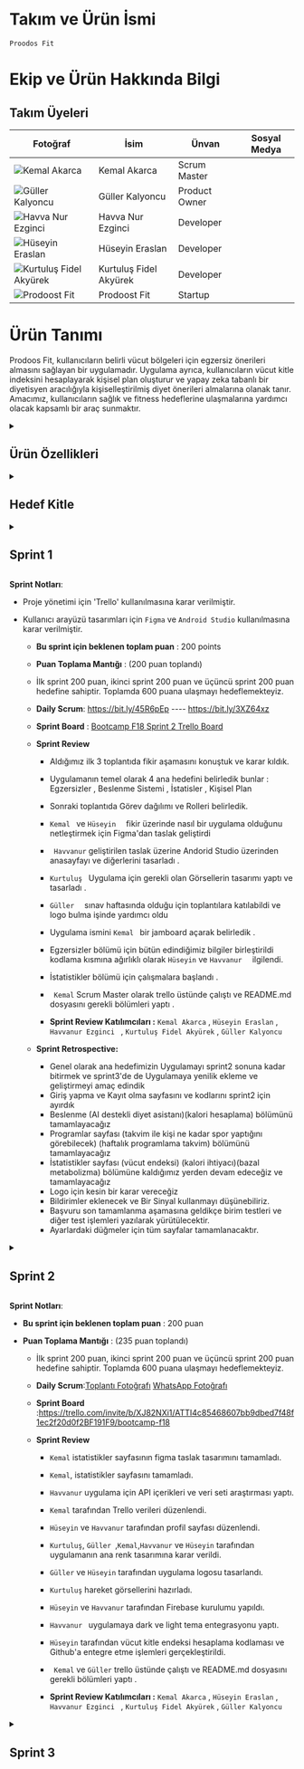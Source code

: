 # Takım ve Ürün İsmi
`Proodos Fit `

# Ekip ve Ürün Hakkında Bilgi
## Takım Üyeleri

| Fotoğraf            | İsim                | Ünvan          | Sosyal Medya    |
|---------------------|---------------------|----------------|-----------------|
| ![Kemal Akarca](https://github.com/user-attachments/assets/a3cdcc05-0b16-47de-ad77-2f205c7c9b7e) | Kemal Akarca        | Scrum Master   | <a href="https://www.linkedin.com/in/kemal-akarca-7225b9246?utm_source=share&utm_campaign=share_via&utm_content=profile&utm_medium=ios_app"><img src="https://github.com/user-attachments/assets/0ff4b2bd-f375-45f1-8b67-a43d752c7950" width="16"/></a> <a href="https://github.com/KemalAkarca"><img src="https://github.com/user-attachments/assets/fbfefb3f-19df-4304-a2b6-74dda1d82437" width="16"/></a> <a href="https://www.instagram.com/keemal_akarc11?igsh=cWEzZmUyc3E0ZnJq&utm_source=qr"><img src="https://github.com/user-attachments/assets/f7a4e8f3-14ac-4ee5-a089-b5e724a059e2" width="16"/></a>                 |
| ![Güller Kalyoncu](https://github.com/user-attachments/assets/0919dc0a-935e-4f21-a3b4-fea244f885ef) | Güller Kalyoncu     | Product Owner  |<a href="https://www.linkedin.com/in/gullerkalyoncu/"><img src="https://github.com/user-attachments/assets/0ff4b2bd-f375-45f1-8b67-a43d752c7950" width="16"/></a> <a href="https://github.com/Kalyoncuguller"><img src="https://github.com/user-attachments/assets/fbfefb3f-19df-4304-a2b6-74dda1d82437" width="16"/></a> <a href="https://www.instagram.com/guller_klyncc?igsh=MWs5eXZwMmJiZmc2Nw%3D%3D&utm_source=qr"><img src="https://github.com/user-attachments/assets/f7a4e8f3-14ac-4ee5-a089-b5e724a059e2" width="16"/></a> |
| ![Havva Nur Ezginci](https://example.com/photo3.jpg) | Havva Nur Ezginci   | Developer      | <a href="https://github.com/havva-nur-ezginci"><img src="https://github.com/user-attachments/assets/fbfefb3f-19df-4304-a2b6-74dda1d82437" width="16"/></a>                 |
| ![Hüseyin Eraslan](https://github.com/user-attachments/assets/66782ed6-45c4-46ad-a9c4-7b2d95b35d6b) | Hüseyin Eraslan     | Developer      | <a href="https://www.linkedin.com/in/h%C3%BCseyin-eraslan-60a1061b8?utm_source=share&utm_campaign=share_via&utm_content=profile&utm_medium=ios_app"><img src="https://github.com/user-attachments/assets/0ff4b2bd-f375-45f1-8b67-a43d752c7950" width="16"/></a> <a href="https://github.com/huseyineraslan"><img src="https://github.com/user-attachments/assets/fbfefb3f-19df-4304-a2b6-74dda1d82437" width="16"/></a> <a href="https://www.instagram.com/huseyin.eraslan1?igsh=MWZlYXZuNzB5cjVwdA%3D%3D&utm_source=qr"><img src="https://github.com/user-attachments/assets/f7a4e8f3-14ac-4ee5-a089-b5e724a059e2" width="16"/></a>              |
| ![Kurtuluş Fidel Akyürek](https://example.com/photo5.jpg) | Kurtuluş Fidel Akyürek | Developer  | <a href="https://github.com/kfa-max"><img src="https://github.com/user-attachments/assets/fbfefb3f-19df-4304-a2b6-74dda1d82437" width="16"/></a>                 |
| ![Prodoost Fit](https://example.com/photo6.jpg) | Prodoost Fit        | Startup        |                 |














# Ürün Tanımı
Prodoos Fit, kullanıcıların belirli vücut bölgeleri için egzersiz önerileri almasını sağlayan bir  uygulamadır. Uygulama ayrıca, kullanıcıların vücut kitle indeksini hesaplayarak kişisel plan oluşturur ve yapay zeka tabanlı bir diyetisyen aracılığıyla kişiselleştirilmiş diyet önerileri almalarına olanak tanır. Amacımız, kullanıcıların sağlık ve fitness hedeflerine ulaşmalarına yardımcı olacak kapsamlı bir araç sunmaktır.

  <details>
    <summary><h2>Ürün Özellikleri</h2></summary>
    
### Egzersiz Önerileri
Prodoos Fit, kullanıcıların belirli vücut bölgeleri için egzersiz önerileri almasını sağlar. Kullanıcılar, ihtiyaçlarına göre en uygun egzersizleri bulabilir ve bu egzersizleri doğru bir şekilde yapmayı öğrenebilirler.

### Vücut Kitle İndeksi Hesaplama
Prodoos Fit, kullanıcıların vücut kitle indeksini (BMI) hesaplamalarına olanak tanır. Bu özellik, kullanıcıların sağlık durumlarını değerlendirmelerine ve uygun fitness hedefleri belirlemelerine yardımcı olur.

### Yapay Zeka Tabanlı Diyetisyen
Prodoos Fit, yapay zeka tabanlı bir diyetisyen hizmeti sunar. Kullanıcılar, kişisel sağlık bilgilerine ve hedeflerine göre özelleştirilmiş diyet önerileri alabilirler.

### Güvenli Ödeme Sistemi
Prodoos Fit, kullanıcıların güvenli bir şekilde ödeme yapmasını sağlar. Diyetisyen hizmetleri ve diğer ücretli özellikler, platform üzerinden güvenli ödeme işlemleri ile gerçekleştirilir.

### Değerlendirme ve Yorum Sistemi
Prodoos Fit, kullanıcıların birbirlerini değerlendirmelerini ve yorum yapmalarını sağlar. Bu özellik, kullanıcıların diğer kullanıcıların güvenilirliğini ve memnuniyet seviyesini değerlendirmelerine olanak tanır.

### Rezervasyon Yönetimi
Prodoos Fit, kullanıcıların diyetisyen randevularını ve egzersiz programlarını yönetmelerine olanak tanır. Kullanıcılar, istedikleri tarih aralığında randevu alabilir ve programlarını düzenleyebilirler.

### Kullanıcılar Arası İletişim
Prodoos Fit, kullanıcıların birbirleriyle iletişim kurmasını sağlar. Kullanıcılar, diyetisyenler veya egzersiz eğitmenleri ile doğrudan iletişime geçebilir, sorular sorabilir ve detayları görüşebilirler. Sohbet özelliği, daha güvenli ve kişiselleştirilmiş bir iletişim deneyimi sunar.

### Kullanıcı Desteği
Prodoos Fit, kullanıcılarına müşteri destek hizmetleri sunar. Kullanıcılar, platformla ilgili herhangi bir sorun veya sorularında müşteri hizmetleri ile iletişime geçebilir ve yardım alabilirler.

### Kategorilendirme ve Arama
Prodoos Fit, kullanıcıların egzersizleri ve diyet önerilerini kategorize etmelerine ve aramalarına olanak tanır. Kullanıcılar, istedikleri kategorilere veya belirli özelliklere göre filtreleme yaparak aradıkları egzersizleri ve diyetleri kolayca bulabilirler.

### Favoriler
Favoriler özelliği, kullanıcıların ilgilerini çeken egzersizleri ve diyetleri kaydetmelerine ve düzenlemelerine olanak tanır. Bu kişisel katalog, kullanıcıların hızlı karar vermelerine yardımcı olur ve istedikleri zaman favori öğeleri kiralamalarını sağlar.

### Çok Dilli Destek
Prodoos Fit, çok dilli destek sunarak platformun farklı dil kökenlerinden gelen insanlar için erişilebilir ve kullanıcı dostu olmasını sağlar. Kullanıcılar, platformda gezinirken, öğeleri incelerken ve diğer kullanıcılarla iletişim kurarken tercih ettikleri dili kullanabilirler. Çok dilli destek, dil bariyerlerini aşmayı ve Prodoos Fit'te daha kapsayıcı ve küresel bir topluluk oluşturmayı amaçlar.

</details>

  <details>
    <summary><h2>Hedef Kitle</h2></summary>
    Prodoos Fit uygulamasının hedef kitlesi genellikle sağlıklı yaşam ve fitness konularına ilgi duyan bireylerdir. Uygulama, özellikle egzersiz yapmayı seven ve belirli vücut bölgeleri için özelleştirilmiş egzersiz önerileri arayan kullanıcıları hedefler.

Kilo verme veya kas yapma hedefleri olan kullanıcılar, Prodoos Fit'in vücut kitle indeksi (BMI) hesaplama özelliği sayesinde sağlık durumlarını değerlendirebilir ve fitness hedeflerini belirleyebilirler. Ayrıca, yapay zeka tabanlı diyetisyen hizmeti sunan uygulama, kişisel sağlık bilgilerine göre özelleştirilmiş diyet önerileri sunarak kullanıcıların beslenme alışkanlıklarını iyileştirmelerine yardımcı olur.

Prodoos Fit, kullanıcıların egzersiz programlarını yönetmelerine ve diyetisyen randevularını kolayca ayarlamalarına olanak tanır. Bu özellik, programları düzenli bir şekilde takip etmek isteyen ve sağlıklı yaşam tarzını sürdürmeye çalışan bireyler için önemlidir.

Uygulama aynı zamanda çok dilli destek sunarak, farklı dil kökenlerinden gelen kullanıcıların platformu rahatlıkla kullanmalarını sağlar. Bu özellik, Prodoos Fit'in küresel bir topluluk oluşturma hedefine katkı sağlar.



</details>

<details>
  <summary><h2>Sprint 1</h2></summary>

  <details>
  <summary><h3>Sprint 1 - Uygulama Ekran Görüntüleri</h3></summary> 
  Şimdi bu kısımda uygulama ekran görüntüleri yer almalı.
  </details>

<details>
  <summary><h3>Sprint 1 - Sprint Board Güncelleme Ekran Görüntüleri</h3></summary> 

  <div style="display: flex; flex-wrap: wrap; justify-content: space-between;">
    <img src="https://github.com/huseyineraslan/bootcamp18/assets/159646627/831ee1cc-10f4-4c8d-a5a1-e1900a84cdd7" width="23%" style="margin: 1%;" />
    <img src="https://github.com/huseyineraslan/bootcamp18/assets/159646627/92057be7-d6c9-4e39-9630-c16d3450cd36" width="23%" style="margin: 1%;" />
    <img src="https://github.com/huseyineraslan/bootcamp18/assets/159646627/d20b0fd5-1a1e-4e07-a502-f31050ebce85" width="23%" style="margin: 1%;" />
    <img src="https://github.com/huseyineraslan/bootcamp18/assets/159646627/ca19ce0e-0e07-4571-a3ce-28177093afa8" width="23%" style="margin: 1%;" />
  </div>

</details>


  
</details>

  **Sprint Notları**:
  - Proje yönetimi için 'Trello' kullanılmasına karar verilmiştir.

  - Kullanıcı arayüzü tasarımları için `Figma` ve `Android Studio` kullanılmasına karar verilmiştir.

    - **Bu sprint için beklenen toplam puan** : 200 points
   
    - **Puan Toplama Mantığı** : (200 puan toplandı)
    - İlk sprint 200 puan, ikinci sprint 200 puan ve üçüncü sprint 200 puan hedefine sahiptir. Toplamda 600 puana ulaşmayı hedeflemekteyiz.
   
    - **Daily Scrum**: https://bit.ly/45R6pEp ----
                      https://bit.ly/3XZ64xz


                      
    - **Sprint Board**  : [Bootcamp F18 Sprint 2 Trello Board](https://trello.com/invite/b/6697da3dc348e1f7f67260d2/ATTI2324ad24e14da27c8253b80cf9b92f926F0E1AE3/bootcamp-f18-sprint-2)

   
      
    - **Sprint Review**
         - Aldığımız ilk 3 toplantıda fikir aşamasını konuştuk ve karar kıldık.
         - Uygulamanın temel olarak 4 ana hedefini belirledik bunlar : Egzersizler , Beslenme Sistemi , İstatisler , Kişisel Plan
         - Sonraki toplantıda Görev dağılımı ve Rolleri belirledik.
         - `Kemal ` ve `Hüseyin  ` fikir üzerinde nasıl bir uygulama olduğunu netleştirmek için Figma'dan taslak geliştirdi
         - ` Havvanur`  geliştirilen taslak üzerine Andorid Studio üzerinden anasayfayı ve diğerlerini tasarladı .
         - `Kurtuluş ` Uygulama için gerekli olan Görsellerin tasarımı yaptı ve tasarladı .
         - `Güller  ` sınav haftasında olduğu için toplantılara katılabildi ve logo bulma işinde yardımcı oldu
         - Uygulama ismini `Kemal ` bir jamboard açarak belirledik .
         - Egzersizler bölümü için bütün edindiğimiz bilgiler birleştirildi kodlama kısmına ağırlıklı olarak `Hüseyin` ve `Havvanur  ` ilgilendi.
         - İstatistikler bölümü için çalışmalara başlandı .
         - ` Kemal` Scrum Master olarak trello üstünde çalıştı ve README.md dosyasını gerekli bölümleri yaptı .

      - **Sprint Review Katılımcıları :** `Kemal Akarca` , `Hüseyin Eraslan` , `Havvanur Ezginci ` , `Kurtuluş Fidel Akyürek` , `Güller Kalyoncu`
     
        
     
     - **Sprint Retrospective:**
        - Genel olarak ana hedefimizin Uygulamayı sprint2 sonuna kadar bitirmek ve sprint3'de de Uygulamaya yenilik ekleme ve geliştirmeyi amaç edindik
        - Giriş yapma ve Kayıt olma sayfasını ve kodlarını sprint2 için ayırdık
        - Beslenme (AI destekli diyet asistanı)(kalori hesaplama) bölümünü tamamlayacağız
        - Programlar sayfası (takvim ile kişi ne kadar spor yaptığını görebilecek) (haftalık programlama takvim) bölümünü tamamlayacağız
        - İstatistikler sayfası (vücut endeksi) (kalori ihtiyacı)(bazal metabolizma) bölümüne kaldığımız yerden devam edeceğiz ve tamamlayacağız
        - Logo için kesin bir karar vereceğiz
        -  Bildirimler eklenecek ve Bir Sinyal kullanmayı düşünebiliriz.
        -  Başvuru son tamamlanma aşamasına geldikçe birim testleri ve diğer test işlemleri yazılarak yürütülecektir.
        -  Ayarlardaki düğmeler için tüm sayfalar tamamlanacaktır.
      
      

<details>
  <summary><h2>Sprint 2</h2></summary>

<details>
  <summary><h3>Sprint 2 - Uygulama Ekran Görüntüleri</h3></summary> 

  <div style="display: flex; flex-wrap: wrap;">
    <img src="https://github.com/user-attachments/assets/03670b2d-5aa9-4de6-b885-1681c48f9b8e" width="200" style="margin: 5px;" />
    <img src="https://github.com/user-attachments/assets/8683193a-0bd3-4502-8efc-e6024a4789df" width="200" style="margin: 5px;" />
    <img src="https://github.com/user-attachments/assets/db69b27a-7198-4bbb-b41f-7405ea7b98dd" width="200" style="margin: 5px;" />
    <img src="https://github.com/user-attachments/assets/5598e8af-e54a-4136-a571-d0e1e0c0da87" width="200" style="margin: 5px;" />
    <img src="https://github.com/user-attachments/assets/10f11744-f588-4570-9ff8-e411a4edf4c6" width="200" style="margin: 5px;" />
    <img src="https://github.com/user-attachments/assets/22c0ba3c-c369-4f43-ac14-1584951c4323" width="200" style="margin: 5px;" />
    <img src="https://github.com/user-attachments/assets/73f1bfe2-3662-4ecf-aa4b-1a6dbcf14032" width="200" style="margin: 5px;" />
    <img src="https://github.com/user-attachments/assets/642e6626-f707-4a36-8e1f-132123149ffd" width="200" style="margin: 5px;" />
    <img src="https://github.com/user-attachments/assets/05de9b87-a606-4fb2-b8a5-4fe8d91ac0d0" width="200" style="margin: 5px;" />
    <img src="https://github.com/user-attachments/assets/fc1b8d66-0ff5-45f5-9330-5fef3261b88b" width="200" style="margin: 5px;" />
    <img src="https://github.com/user-attachments/assets/04f717c7-060d-4689-9318-cb53c1a38e4c" width="200" style="margin: 5px;" />
    <img src="https://github.com/user-attachments/assets/9095ab95-74ca-492b-b433-e4bb4362123a" width="200" style="margin: 5px;" />
    <img src="https://github.com/user-attachments/assets/8af2999c-f59e-498f-8699-cf8a8515cde3" width="200" style="margin: 5px;" />
  </div>

</details>





  <details>
  <summary><h3>Sprint 2 - Sprint Board Güncelleme Ekran Görüntüleri</h3></summary> 
    
  ![Ekran Resmi 2024-07-21 15:23:24](https://github.com/user-attachments/assets/169847b6-2640-4612-98a9-07c196599f59)
  ![Ekran Resmi 2024-07-21 15:23:53](https://github.com/user-attachments/assets/236d6bf6-4c65-42ad-9e8e-b6d3c70239c2)
  ![Ekran Resmi 2024-07-21 15:24:01](https://github.com/user-attachments/assets/3e13c2aa-c5ee-403d-99aa-1e7b11db900e)
  ![Ekran Resmi 2024-07-21 15:24:07](https://github.com/user-attachments/assets/3b2529af-eb68-4ffb-8917-6eb05ad05726)





  </details>
  
</details>

**Sprint Notları**:
  
  - **Bu sprint için beklenen toplam puan** : 200 puan
   
  - **Puan Toplama Mantığı** : (235 puan toplandı)
    - İlk sprint 200 puan, ikinci sprint 200 puan ve üçüncü sprint 200 puan hedefine sahiptir. Toplamda 600 puana ulaşmayı hedeflemekteyiz.
   
    - **Daily Scrum**:[Toplantı Fotoğrafı](https://github.com/user-attachments/assets/e2c90160-294e-4f63-a393-2a071b142cf1)
                      [WhatsApp Fotoğrafı](https://github.com/user-attachments/assets/cb9779be-db3b-4058-8b98-17566755ad7c)

      
    - **Sprint Board**  :https://trello.com/invite/b/XJ82NXi1/ATTI4c85468607bb9dbed7f48f1ec2f20d0f2BF191F9/bootcamp-f18
    
    - **Sprint Review**
         - ` Kemal ` istatistikler sayfasının figma taslak tasarımını tamamladı. 
         - ` Kemal `, istatistikler sayfasını tamamladı. 
         - ` Havvanur ` uygulama için API içerikleri ve veri seti araştırması yaptı. 
         - ` Kemal ` tarafından Trello verileri düzenlendi.
         - ` Hüseyin ` ve ` Havvanur ` tarafından profil sayfası düzenlendi. 
         - ` Kurtuluş `, ` Güller  `,` Kemal `,` Havvanur ` ve ` Hüseyin ` tarafından uygulamanın ana renk tasarımına karar verildi.
         - ` Güller ` ve  ` Hüseyin ` tarafından uygulama logosu tasarlandı.
         - ` Kurtuluş ` hareket görsellerini hazırladı.
         - ` Hüseyin ` ve ` Havvanur ` tarafından Firebase kurulumu yapıldı.
         - ` Havvanur  ` uygulamaya dark ve light tema entegrasyonu yaptı.
         - ` Hüseyin ` tarafından  vücut kitle endeksi hesaplama kodlaması ve Github'a entegre etme işlemleri gerçekleştirildi.
         - ` Kemal` ve ` Güller ` trello üstünde çalıştı ve README.md dosyasını gerekli bölümleri yaptı .

      - **Sprint Review Katılımcıları :** `Kemal Akarca` , `Hüseyin Eraslan` , `Havvanur Ezginci ` , `Kurtuluş Fidel Akyürek` , `Güller Kalyoncu`


</details>

<details>
  <summary><h2>Sprint 3</h2></summary>

  <details>
  <summary><h3>Sprint 3 - Uygulama Ekran Görüntüleri</h3></summary> 
  Şimdi bu kısımda uygulama ekran görüntüleri yer almalı.
  </details>

<details>
  <summary><h3>Sprint 3 - Sprint Board Güncelleme Ekran Görüntüleri</h3></summary> 

</details>





**Sprint Notları**:
  - **Bu sprint için beklenen toplam puan** : 200 points
  
  - **Puan Toplama Mantığı** : (200 puan toplandı)
  - İlk sprint 200 puan, ikinci sprint 200 puan ve üçüncü sprint 200 puan hedefine sahiptir. Toplamda 600 puana ulaşmayı hedeflemekteyiz.
   
  - **Daily Scrum**: https://bit.ly/45R6pEp ----
                      https://bit.ly/3XZ64xz


                      
    - **Sprint Board**  : [Bootcamp F18 Sprint 2 Trello Board](https://trello.com/invite/b/6697da3dc348e1f7f67260d2/ATTI2324ad24e14da27c8253b80cf9b92f926F0E1AE3/bootcamp-f18-sprint-2)

   
      
    - **Sprint Review**
         - Tamamlanacak.
         

      - **Sprint Review Katılımcıları :** `Kemal Akarca` , `Hüseyin Eraslan` , `Havvanur Ezginci ` , `Kurtuluş Fidel Akyürek` , `Güller Kalyoncu`
     
        
     
     - **Sprint Retrospective:**
        - Tamamlanacak.


# bootcamp_app_18

A new Flutter project.

## Getting Started

This project is a starting point for a Flutter application.

A few resources to get you started if this is your first Flutter project:

- [Lab: Write your first Flutter app](https://docs.flutter.dev/get-started/codelab)
- [Cookbook: Useful Flutter samples](https://docs.flutter.dev/cookbook)

For help getting started with Flutter development, view the
[online documentation](https://docs.flutter.dev/), which offers tutorials,
samples, guidance on mobile development, and a full API reference.
